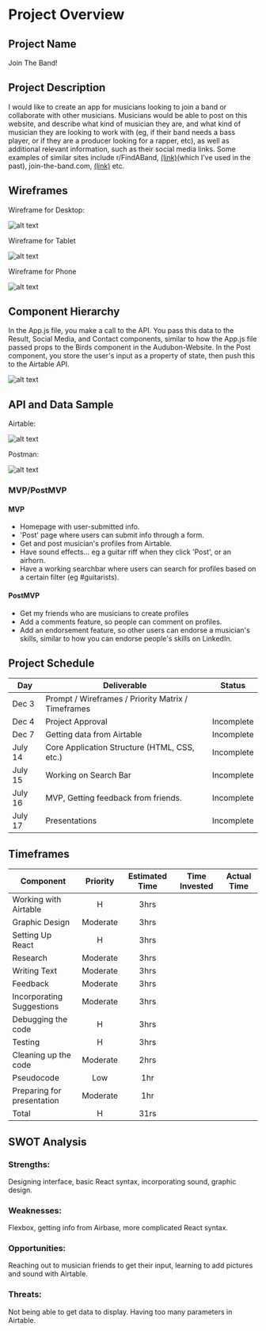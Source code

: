 # Project Overview

## Project Name

Join The Band!

## Project Description

I would like to create an app for musicians looking to join a band or collaborate with other musicians. Musicians would be able to post on this website, and describe what kind of musician they are, and what kind of musician they are looking to work with (eg, if their band needs a bass player, or if they are a producer looking for a rapper, etc), as well as additional relevant information, such as their social media links. Some examples of similar sites include r/FindABand, [(link)](https://www.reddit.com/r/FindABand/)(which I’ve used in the past), join-the-band.com, [(link)](https://www.join-a-band.com/) etc. 

## Wireframes

Wireframe for Desktop:

![alt text](https://github.com/DavidVergheseProgrammer/joinTheBand/blob/main/pics/wireframeDesktop.png "Wireframe for Desktop")

Wireframe for Tablet

![alt text](https://github.com/DavidVergheseProgrammer/joinTheBand/blob/main/pics/wireframeTablet3.png "Wireframe for Tablet")

Wireframe for Phone

![alt text](https://github.com/DavidVergheseProgrammer/joinTheBand/blob/main/pics/wireframePhone.png "Wireframe for Phone")

## Component Hierarchy

In the App.js file, you make a call to the API. You pass this data to the Result, Social Media, and Contact components, similar to how the App.js file passed props to the Birds component in the Audubon-Website. In the Post component, you store the user's input as a property of state, then push this to the Airtable API. 

![alt text](https://github.com/DavidVergheseProgrammer/joinTheBand/blob/main/pics/componentheirarchy3.png "Component Heirarchy")

## API and Data Sample

Airtable: 

![alt text](https://github.com/DavidVergheseProgrammer/joinTheBand/blob/main/pics/Airtable.png "Airtable")

Postman:

![alt text](https://github.com/DavidVergheseProgrammer/joinTheBand/blob/main/pics/Postman.png "Postman")
 

### MVP/PostMVP

#### MVP 

- Homepage with user-submitted info.
- 'Post' page where users can submit info through a form.
- Get and post musician's profiles from Airtable.
- Have sound effects... eg a guitar riff when they click 'Post', or an airhorn.
- Have a working searchbar where users can search for profiles based on a certain filter (eg #guitarists). 

#### PostMVP  

- Get my friends who are musicians to create profiles
- Add a comments feature, so people can comment on profiles.
- Add an endorsement feature, so other users can endorse a musician's skills, similar to how you can endorse people's skills on LinkedIn.
 
## Project Schedule

|  Day | Deliverable | Status
|---|---| ---|
|Dec 3 | Prompt / Wireframes / Priority Matrix / Timeframes | 
|Dec 4| Project Approval | Incomplete
|Dec 7| Getting data from Airtable | Incomplete
|July 14| Core Application Structure (HTML, CSS, etc.)| Incomplete
|July 15| Working on Search Bar  | Incomplete
|July 16| MVP, Getting feedback from friends. | Incomplete
|July 17| Presentations | Incomplete

## Timeframes

| Component | Priority | Estimated Time | Time Invested | Actual Time |
| --- | :---: |  :---: | :---: | :---: |
| Working with Airtable | H | 3hrs| | |
| Graphic Design | Moderate | 3hrs| |  |
| Setting Up React| H | 3hrs| |  |
| Research | Moderate | 3hrs| |  |
| Writing Text | Moderate | 3hrs| |  |
| Feedback | Moderate | 3hrs|  | |
| Incorporating Suggestions | Moderate | 3hrs|  ||
| Debugging the code | H | 3hrs| | |
| Testing | H | 3hrs|  |  |
| Cleaning up the code | Moderate | 2hrs| | |
| Pseudocode | Low | 1hr| | |
| Preparing for presentation | Moderate | 1hr| | |
| Total | H | 31rs|  |  |

## SWOT Analysis

### Strengths:

Designing interface, basic React syntax, incorporating sound, graphic design.

### Weaknesses:

Flexbox, getting info from Airbase, more complicated React syntax.

### Opportunities:

Reaching out to musician friends to get their input, learning to add pictures and sound with Airtable.

### Threats:
Not being able to get data to display. Having too many parameters in Airtable.
